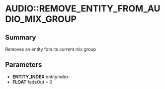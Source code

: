 # AUDIO::REMOVE_ENTITY_FROM_AUDIO_MIX_GROUP

## Summary
Removes an entity fom its current mix group

## Parameters
* **ENTITY_INDEX** entityIndex
* **FLOAT** fadeOut = 0